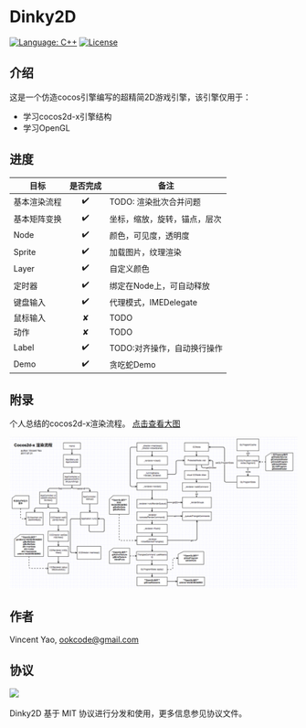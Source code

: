 # Dinky2D

[![Language: C++](https://img.shields.io/badge/language-C++-fc487d.svg)](https://isocpp.org/)
[![License](https://img.shields.io/badge/license-MIT-000000.svg)](https://github.com/ookcode/Dinky2D/blob/master/LICENSE)

## 介绍

这是一个仿造cocos引擎编写的超精简2D游戏引擎，该引擎仅用于：

* 学习cocos2d-x引擎结构
* 学习OpenGL

## 进度

| 目标     | 是否完成 | 备注               |
| ------ | :--: | ---------------- |
| 基本渲染流程 |  ✔️  | TODO: 渲染批次合并问题   |
| 基本矩阵变换 |  ✔️  | 坐标，缩放，旋转，锚点，层次   |
| Node   |  ✔️  | 颜色，可见度，透明度       |
| Sprite |  ✔️  | 加载图片，纹理渲染        |
| Layer  |  ✔️  | 自定义颜色            |
| 定时器    |  ✔️  | 绑定在Node上，可自动释放   |
| 键盘输入   |  ✔️  | 代理模式，IMEDelegate |
| 鼠标输入   |  ✘   | TODO             |
| 动作     |  ✘   | TODO             |
| Label  |  ✔️  | TODO:对齐操作，自动换行操作 |
| Demo   |  ✔️  | 贪吃蛇Demo          |

## 附录

个人总结的cocos2d-x渲染流程。 [点击查看大图](https://raw.githubusercontent.com/ookcode/Dinky2D/master/README/cocos_rendering.png)  

![](README/cocos_rendering.png)

## 作者

Vincent Yao, ookcode@gmail.com

## 协议

![](https://upload.wikimedia.org/wikipedia/commons/thumb/f/f8/License_icon-mit-88x31-2.svg/128px-License_icon-mit-88x31-2.svg.png)

Dinky2D 基于 MIT 协议进行分发和使用，更多信息参见协议文件。
